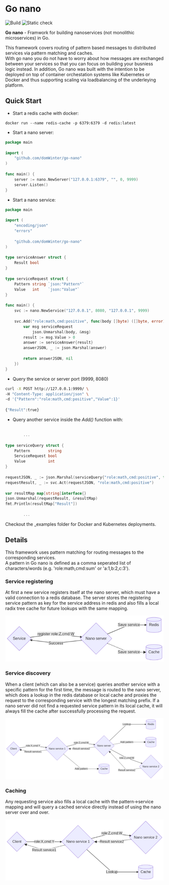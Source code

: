 # Go nano
![Build](https://github.com/domWinter/go-nano/workflows/Build/badge.svg)
![Static check](https://github.com/domWinter/go-nano/workflows/Static%20check/badge.svg)


**Go nano** - Framwork for building nanoservices (not monolithic microservices) in Go. 

This framework covers routing of pattern
based messages to distributed services via pattern matching and caches. <br>
With go nano you do not have to worry about how messages are exchanged between your 
services so that you can focus on building your busniess logic instead. In addition, 
Go nano was built with the intention to be deployed on top of container orchestation systems like Kubernetes or Docker and thus supporting scaling via loadbalancing of the underleying
platform.


## Quick Start

* Start a redis cache with docker:

```docker
docker run --name redis-cache -p 6379:6379 -d redis:latest
```

* Start a nano server:
 
```go
package main

import (
	"github.com/domWinter/go-nano"
)

func main() {
	server := nano.NewServer("127.0.0.1:6379", "", 0, 9999)
	server.Listen()
}
```

* Start a nano service:

```go
package main

import (
	"encoding/json"
	"errors"

	"github.com/domWinter/go-nano"
)

type serviceAnswer struct {
	Result bool
}

type serviceRequest struct {
	Pattern string `json:"Pattern"`
	Value   int    `json:"Value"`
}

func main() {
	svc := nano.NewService("127.0.0.1", 8080, "127.0.0.1", 9999)

	svc.Add("role:math,cmd:positive", func(body []byte) ([]byte, error) {
		var msg serviceRequest
        	json.Unmarshal(body, &msg)
		result := msg.Value > 0
		answer := serviceAnswer{result}
		answerJSON, _ := json.Marshal(answer)

		return answerJSON, nil
	})
}
```
* Query the service or server port (9999, 8080)
```bash
curl -X POST http://127.0.0.1:9999/ \
-H "Content-Type: application/json" \
-d '{"Pattern":"role:math,cmd:positive","Value":1}'

{"Result":true}
```
* Query another service inside the *Add()* function with:
```go

        ...

type serviceQuery struct {
	Pattern        string
	ServiceRequest bool
	Value          int
}

requestJSON, _ := json.Marshal(serviceQuery{"role:math,cmd:positive", true, -1})
requestResult, _ := svc.Act(requestJSON, "role:math,cmd:positive")

var resultMap map[string]interface{}
json.Unmarshal(requestResult, &resultMap)
fmt.Println(resultMap["Result"])

        ...

```

Checkout the \_examples folder for Docker and Kubernetes deployments.

## Details
This framework uses pattern matching for routing messages to the corresponding services.<br>
A pattern in Go nano is defined as a comma seperated list of characters/words (e.g. 'role:math,cmd:sum' or 'a:1,b:2,c:3').

### Service registering
At first a new service registers itself at the nano server, which must have a valid connection to a redis database.
The server stores the registering service pattern as key for the service address in redis and also fills a local radix tree cache for future lookups with the same mapping.

![Register](https://github.com/domWinter/go-nano/blob/master/_images/nano_register_service.png)

### Service discovery 
When a client (which can also be a service) queries another service with a specific pattern for the first time, the message is routed to the nano server, which does a lookup in the redis database or local cache and proxies the request to the corresponding service with the longest matching prefix. If a nano server did not find a requested service pattern in its local cache, it will always fill the cache after successfully processing the request.

![Query1](https://github.com/domWinter/go-nano/blob/master/_images/nano_query_service_1.png)

### Caching
Any requesting service also fills a local cache with the pattern->service mapping and will query a cached service directly instead of using the nano server over and over.

![Query2](https://github.com/domWinter/go-nano/blob/master/_images/nano_query_service_2.png)



